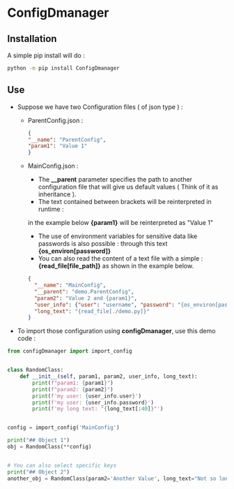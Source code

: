 # ConfigDmanager

## Installation

A simple pip install will do :

```bash
python -m pip install ConfigDmanager
```

## Use

- Suppose we have two Configuration files ( of json type ) :
  - ParentConfig.json :

    ```json
    {
    "__name": "ParentConfig",
    "param1": "Value 1"
    }
    ```
    
  - MainConfig.json :
    
    - The **__parent** parameter specifies the path to another configuration file that will give us default values ( Think of it as inheritance ). 
    - The text contained between brackets will be reinterpreted in runtime : 
    
    in the example below **{param1}** will be reinterpreted as "Value 1"
    
    - The use of environment variables for sensitive data like passwords is also possible : through this text **{os_environ[password]}**
    - You can also read the content of a text file with a simple : **{read_file[file_path]}** as shown in the example below.

    ```json
    {
      "__name": "MainConfig",
      "__parent": "demo.ParentConfig",
      "param2": "Value 2 and {param1}",
      "user_info": {"user": "username", "password": "{os_environ[password]}"},
      "long_text": "{read_file[./demo.py]}"
    }
    ```



- To import those configuration using **configDmanager**, use this demo code :

```python
from configDmanager import import_config


class RandomClass:
    def __init__(self, param1, param2, user_info, long_text):
        print(f"param1: {param1}")
        print(f"param2: {param2}")
        print(f'my user: {user_info.user}')
        print(f'my user: {user_info.password}')
        print(f'my long text: "{long_text[:40]}"')


config = import_config('MainConfig')

print("## Object 1")
obj = RandomClass(**config)


# You can also select specific keys
print("## Object 2")
another_obj = RandomClass(param2='Another Value', long_text="Not so long", **config[['param1', 'user_info']])

```



